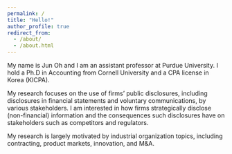 ```yaml
---
permalink: /
title: "Hello!"
author_profile: true
redirect_from: 
  - /about/
  - /about.html
---
```


<!-- CSS to create the white box overlay -->
<style>
  /* Ensure the ClustrMaps iframe is visible */
  iframe[src*="clustrmaps"],
  div[id*="clustr"],
  div[class*="clustr"],
  #clustrmaps {
    display: block !important;
    width: 100% !important;
    height: auto !important;
  }

  /* White box overlay to block clicks */
  #clustrmaps-overlay {
    position: absolute;
    top: 0;
    left: 0;
    width: 100%;
    height: 100%;
    background: white; /* Solid white color */
    z-index: 9999; /* Ensure it is on top */
  }

  /* Make sure the parent div of the iframe has relative positioning */
  .clustrmaps-container {
    position: relative;
    display: inline-block;
  }
</style>

<!-- Main content of your page -->

My name is Jun Oh and I am an assistant professor at Purdue University. I hold a Ph.D in Accounting from Cornell University and a CPA license in Korea (KICPA).

My research focuses on the use of firms’ public disclosures, including disclosures in financial statements and voluntary communications, by various stakeholders. 
I am interested in how firms strategically disclose (non-financial) information and the consequences such disclosures have on stakeholders such as competitors and regulators. 

My research is largely motivated by industrial organization topics, including contracting, product markets, innovation, and M&A. 


<!-- ClustrMaps script for tracking visitors (unchanged) -->
<script type="text/javascript" id="clustrmaps" src="//cdn.clustrmaps.com/map_v2.js?cl=ffffff&w=70&t=n&d=RMSvqEXZDNxGKMwY9IRg8QIkEpAIvhA8kEF4EKjMN7M&co=ffffff&ct=ffffff&cmo=ffffff&cmn=ffffff"></script>

<!-- Create a div container around ClustrMaps -->
<div class="clustrmaps-container">
  <!-- Invisible overlay that blocks interaction but keeps the map visible -->
  <script>
    window.addEventListener('load', function () {
      // Find the iframe containing the ClustrMaps map
      const clustrmapsIframe = document.querySelector('iframe[src*="clustrmaps"]');
      
      // If ClustrMaps iframe is found, add the overlay
      if (clustrmapsIframe) {
        const overlay = document.createElement('div');
        overlay.id = 'clustrmaps-overlay'; // Set the overlay ID
        clustrmapsIframe.parentElement.style.position = 'relative'; // Ensure the parent is positioned
        clustrmapsIframe.parentElement.style.zIndex = '9999'; // Set z-index for layering
        clustrmapsIframe.parentElement.appendChild(overlay); // Add overlay on top of the iframe
      }
    });
  </script>
</div>
